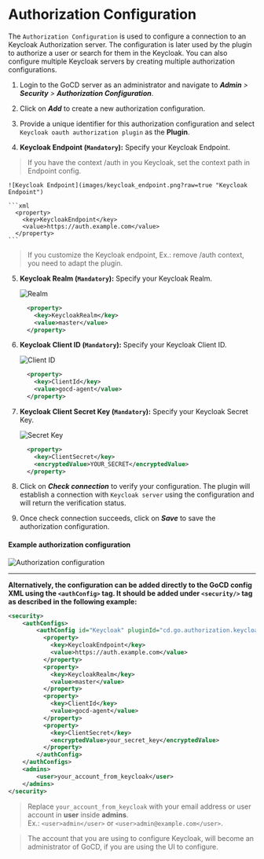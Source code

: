 # Authorization Configuration

The `Authorization Configuration` is used to configure a connection to an Keycloak Authorization server. The configuration is later used by the plugin to authorize a user or search for them in the Keycloak. You can also configure multiple Keycloak servers by creating multiple authorization configurations.

1. Login to the GoCD server as an administrator and navigate to **_Admin_** _>_ **_Security_** _>_ **_Authorization Configuration_**.  
2. Click on **_Add_** to create a new authorization configuration.  
3. Provide a unique identifier for this authorization configuration and select `Keycloak oauth authorization plugin` as the **Plugin**.

4. **Keycloak Endpoint (`Mandatory`):** Specify your Keycloak Endpoint.
> If you have the context /auth in you Keycloak, set the context path in Endpoint config.

    ![Keycloak Endpoint](images/keycloak_endpoint.png?raw=true "Keycloak Endpoint")

    ```xml
      <property>
        <key>KeycloakEndpoint</key>
        <value>https://auth.example.com</value>
      </property>
    ```
   > If you customize the Keycloak endpoint, Ex.: remove /auth context, you need to adapt the plugin.

5. **Keycloak Realm (`Mandatory`):** Specify your Keycloak Realm.

    ![Realm](images/keycloak_realm.png?raw=true "Realm")

    ```xml
      <property>
        <key>KeycloakRealm</key>
        <value>master</value>
      </property>
    ```

6. **Keycloak Client ID  (`Mandatory`):**  Specify your Keycloak Client ID.

    ![Client ID](images/keycloak_clientid.png?raw=true "Client ID")

    ```xml
      <property>
        <key>ClientId</key>
        <value>gocd-agent</value>
      </property>
    ```

7. **Keycloak Client Secret Key  (`Mandatory`):**  Specify your Keycloak Secret Key.

    ![Secret Key](images/keycloak_secretkey.png?raw=true "Secret Key")

    ```xml
      <property>
        <key>ClientSecret</key>
        <encryptedValue>YOUR_SECRET</encryptedValue>
      </property>
    ```

8. Click on **_Check connection_** to verify your configuration. The plugin will establish a connection with `Keycloak server` using the configuration and will return the verification status.

9. Once check connection succeeds, click on **_Save_** to save the authorization configuration.

#### Example authorization configuration

![Authorization configuration](images/keycloak_config.png?raw=true "Authorization configuration")

<hr/>

**Alternatively, the configuration can be added directly to the GoCD config XML using the `<authConfig>` tag.  It  should be added under `<security/>` tag as described in the following example:**

```xml
<security>
    <authConfigs>
        <authConfig id="Keycloak" pluginId="cd.go.authorization.keycloak">
          <property>
            <key>KeycloakEndpoint</key>
            <value>https://auth.example.com</value>
          </property>
          <property>
            <key>KeycloakRealm</key>
            <value>master</value>
          </property>
          <property>
            <key>ClientId</key>
            <value>gocd-agent</value>
          </property>
          <property>
            <key>ClientSecret</key>
            <encryptedValue>your_secret_key</encryptedValue>
          </property>
        </authConfig>
    </authConfigs>
    <admins>
        <user>your_account_from_keycloak</user>
    </admins>
</security>
```
> Replace `your_account_from_keycloak` with your email address or user account in **user** inside **admins**.  
>Ex.: `<user>admin</user>` or `<user>admin@example.com</user>`. 

> The account that you are using to configure Keycloak, will become an administrator of GoCD, if you are using the UI to configure.